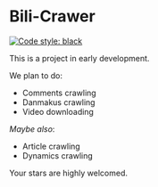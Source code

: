 # Bili-Crawer
[![Code style: black](https://img.shields.io/badge/code%20style-black-000000.svg)](https://github.com/psf/black)

This is a project in early development.

We plan to do:
* Comments crawling
* Danmakus crawling
* Video downloading

*Maybe also*:
* Article crawling
* Dynamics crawling

Your stars are highly welcomed.
